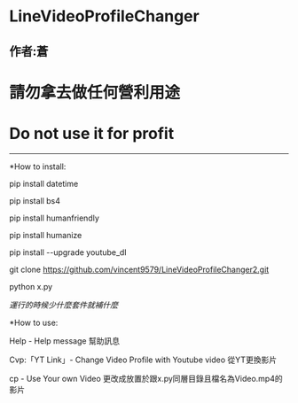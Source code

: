 # LineVideoProfileChanger
作者:蒼
-------------
# 請勿拿去做任何營利用途
# Do not use it for profit
-------------
*How to install:

pip install datetime

pip install bs4

pip install humanfriendly

pip install humanize

pip install --upgrade youtube_dl

git clone https://github.com/vincent9579/LineVideoProfileChanger2.git

python x.py

_運行的時候少什麼套件就補什麼_

*How to use:

Help - Help message 幫助訊息

Cvp:「YT Link」- Change Video Profile with Youtube video 從YT更換影片

cp - Use Your own Video 更改成放置於跟x.py同層目錄且檔名為Video.mp4的影片


